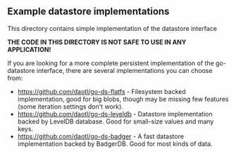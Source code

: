 Example datastore implementations
---------------------------------

This directory contains simple implementation of the datastore interface

**THE CODE IN THIS DIRECTORY IS NOT SAFE TO USE IN ANY APPLICATION!**

If you are looking for a more complete persistent implementation of the
go-datastore interface, there are several implementations you can choose from:
* https://github.com/daotl/go-ds-flatfs - Filesystem backed implementation,
  good for big blobs, though may be missing few features (some iteration
  settings don't work).
* https://github.com/daotl/go-ds-leveldb - Datastore implementation backed
  by LevelDB database. Good for small-size values and many keys.
* https://github.com/daotl/go-ds-badger - A fast datastore implementation
  backed by BadgerDB. Good for most kinds of data.
